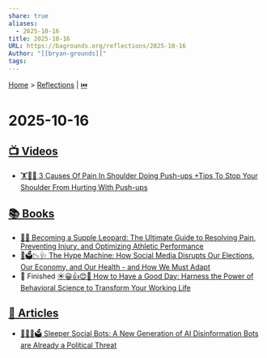 ```yaml
---
share: true
aliases:
  - 2025-10-16
title: 2025-10-16
URL: https://bagrounds.org/reflections/2025-10-16
Author: "[[bryan-grounds]]"
tags:
---
```

[Home](../index.md) > [Reflections](./index.md) | [⏮️](./2025-10-15.md)  
# 2025-10-16  
## [📺 Videos](../videos/index.md)  
- [🏋️🤕🛑 3 Causes Of Pain In Shoulder Doing Push-ups +Tips To Stop Your Shoulder From Hurting With Push-ups](../videos/3-causes-of-pain-in-shoulder-doing-push-ups-tips-to-stop-your-shoulder-from-hurting-with-push-ups.md)  
  
## [📚 Books](../books/index.md)  
- [🤸🤕 Becoming a Supple Leopard: The Ultimate Guide to Resolving Pain, Preventing Injury, and Optimizing Athletic Performance](../books/becoming-a-supple-leopard-the-ultimate-guide-to-resolving-pain-preventing-injury-and-optimizing-athletic-performance.md)  
- [📱🗳️📉🩺 The Hype Machine: How Social Media Disrupts Our Elections, Our Economy, and Our Health - and How We Must Adapt](../books/the-hype-machine-how-social-media-disrupts-our-elections-our-economy-and-our-health-and-how-we-must-adapt.md)  
- 🏁 Finished [☀️😀👍😊🌻 How to Have a Good Day: Harness the Power of Behavioral Science to Transform Your Working Life](../books/how-to-have-a-good-day.md)  
  
## [📄 Articles](../articles/index.md)  
- [🤖😴📢🗳️ Sleeper Social Bots: A New Generation of AI Disinformation Bots are Already a Political Threat](../articles/sleeper-social-bots-a-new-generation-of-ai-disinformation-bots-are-already-a-political-threat.md)